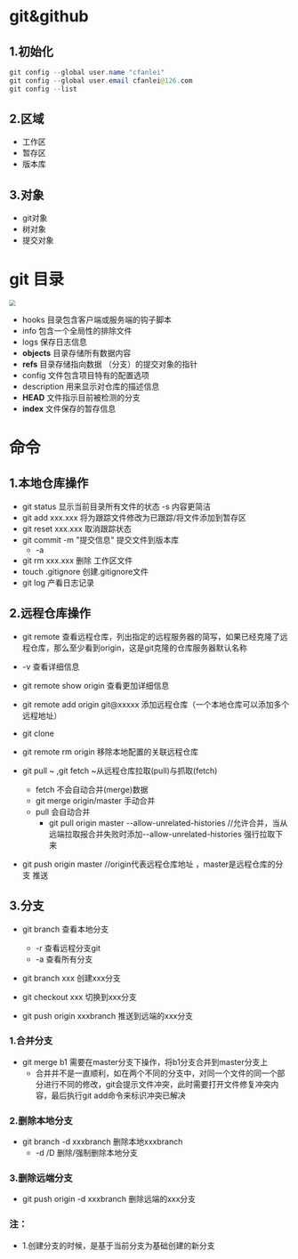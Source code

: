 # git&github

## 1.初始化

```java
git config --global user.name "cfanlei"
git config --global user.email cfanlei@126.com
git config --list
```

## 2.区域

* 工作区
* 暂存区
* 版本库

## 3.对象

* git对象
* 树对象
* 提交对象







#  git 目录

<img src="E:\笔记\gitlearn\img\gitmenu.png" style="zoom:67%;" />

*  hooks        		    目录包含客户端或服务端的钩子脚本
* info                         包含一个全局性的排除文件 
* logs                        保存日志信息           
* **objects**                 目录存储所有数据内容
* **refs**                        目录存储指向数据 （分支）的提交对象的指针
* config                     文件包含项目特有的配置选项
* description            用来显示对仓库的描述信息
* **HEAD**                     文件指示目前被检测的分支
* **index**                     文件保存的暂存信息

#  命令

##  1.本地仓库操作

* git status  显示当前目录所有文件的状态     -s 内容更简洁
* git add xxx.xxx 将为跟踪文件修改为已跟踪/将文件添加到暂存区
* git reset xxx.xxx 取消跟踪状态
* git commit -m "提交信息"    提交文件到版本库
  * -a
* git rm xxx.xxx   删除 工作区文件
* touch  .gitignore  创建.gitignore文件
* git log 产看日志记录

## 2.远程仓库操作

*  git remote 查看远程仓库，列出指定的远程服务器的简写，如果已经克隆了远程仓库，那么至少看到origin，这是git克隆的仓库服务器默认名称
  * -v 查看详细信息
  * git remote show origin  查看更加详细信息
* git remote add origin git@xxxxx 添加远程仓库（一个本地仓库可以添加多个远程地址）
* git clone
* git remote rm origin 移除本地配置的关联远程仓库
* git pull ~  ,git fetch ~从远程仓库拉取(pull)与抓取(fetch)
  *  fetch 不会自动合并(merge)数据
    * git merge origin/master 手动合并
  *  pull 会自动合并
     * git pull origin master --allow-unrelated-histories  //允许合并，当从远端拉取报合并失败时添加--allow-unrelated-histories 强行拉取下来

* git push origin master  //origin代表远程仓库地址  ，master是远程仓库的分支   推送



## 3.分支

* git branch 查看本地分支
  * -r 查看远程分支git
  * -a 查看所有分支

* git branch xxx 创建xxx分支

* git checkout xxx 切换到xxx分支

* git push origin xxxbranch 推送到远端的xxx分支

### 1.合并分支

* git merge b1  需要在master分支下操作，将b1分支合并到master分支上
  * 合并并不是一直顺利，如在两个不同的分支中，对同一个文件的同一个部分进行不同的修改，git会提示文件冲突，此时需要打开文件修复冲突内容，最后执行git add命令来标识冲突已解决

### 2.删除本地分支

* git branch -d xxxbranch 删除本地xxxbranch
  * -d /D 删除/强制删除本地分支

### 3.删除远端分支

* git push origin -d xxxbranch   删除远端的xxx分支

### 注： 

* 1.创建分支的时候，是基于当前分支为基础创建的新分支

